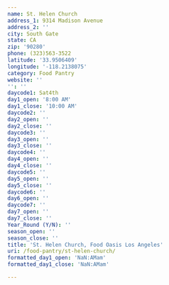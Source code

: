 ```yaml
---
name: St. Helen Church
address_1: 9314 Madison Avenue
address_2: ''
city: South Gate
state: CA
zip: '90280'
phone: (323)563-3522
latitude: '33.9506409'
longitude: '-118.2138075'
category: Food Pantry
website: ''
'': ''
daycode1: Sat4th
day1_open: '8:00 AM'
day1_close: '10:00 AM'
daycode2: ''
day2_open: ''
day2_close: ''
daycode3: ''
day3_open: ''
day3_close: ''
daycode4: ''
day4_open: ''
day4_close: ''
daycode5: ''
day5_open: ''
day5_close: ''
daycode6: ''
day6_open: ''
daycode7: ''
day7_open: ''
day7_close: ''
Year_Round (Y/N): ''
season_open: ''
season_close: ''
title: 'St. Helen Church, Food Oasis Los Angeles'
uri: /food-pantry/st-helen-church/
formatted_day1_open: 'NaN:AMam'
formatted_day1_close: 'NaN:AMam'

---
```

